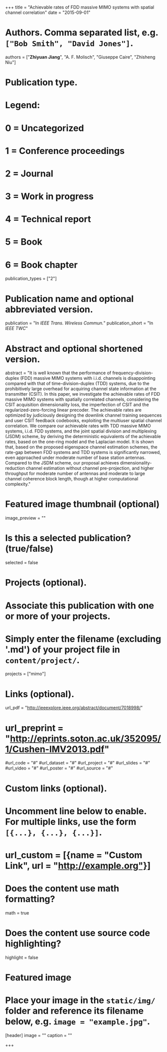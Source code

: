 +++
title = "Achievable rates of FDD massive MIMO systems with spatial channel correlation"
date = "2015-09-01"

# Authors. Comma separated list, e.g. `["Bob Smith", "David Jones"]`.
authors = ["**Zhiyuan Jiang**", "A. F. Molisch", "Giuseppe Caire", "Zhisheng Niu"]

# Publication type.
# Legend:
# 0 = Uncategorized
# 1 = Conference proceedings
# 2 = Journal
# 3 = Work in progress
# 4 = Technical report
# 5 = Book
# 6 = Book chapter
publication_types = ["2"]

# Publication name and optional abbreviated version.
publication = "In *IEEE Trans. Wireless Commun.*"
publication_short = "In *IEEE TWC*"

# Abstract and optional shortened version.
abstract = "It is well known that the performance of frequency-division-duplex (FDD) massive MIMO systems with i.i.d. channels is disappointing compared with that of time-division-duplex (TDD) systems, due to the prohibitively large overhead for acquiring channel state information at the transmitter (CSIT). In this paper, we investigate the achievable rates of FDD massive MIMO systems with spatially correlated channels, considering the CSIT acquisition dimensionality loss, the imperfection of CSIT and the regularized-zero-forcing linear precoder. The achievable rates are optimized by judiciously designing the downlink channel training sequences and user CSIT feedback codebooks, exploiting the multiuser spatial channel correlation. We compare our achievable rates with TDD massive MIMO systems, i.i.d. FDD systems, and the joint spatial division and multiplexing (JSDM) scheme, by deriving the deterministic equivalents of the achievable rates, based on the one-ring model and the Laplacian model. It is shown that, based on the proposed eigenspace channel estimation schemes, the rate-gap between FDD systems and TDD systems is significantly narrowed, even approached under moderate number of base station antennas. Compared to the JSDM scheme, our proposal achieves dimensionality-reduction channel estimation without channel pre-projection, and higher throughput for moderate number of antennas and moderate to large channel coherence block length, though at higher computational complexity."

# Featured image thumbnail (optional)
image_preview = ""

# Is this a selected publication? (true/false)
selected = false

# Projects (optional).
#   Associate this publication with one or more of your projects.
#   Simply enter the filename (excluding '.md') of your project file in `content/project/`.
projects = ["mimo"]

# Links (optional).
url_pdf = "http://ieeexplore.ieee.org/abstract/document/7018998/"
# url_preprint = "http://eprints.soton.ac.uk/352095/1/Cushen-IMV2013.pdf"
#url_code = "#"
#url_dataset = "#"
#url_project = "#"
#url_slides = "#"
#url_video = "#"
#url_poster = "#"
#url_source = "#"

# Custom links (optional).
#   Uncomment line below to enable. For multiple links, use the form `[{...}, {...}, {...}]`.
# url_custom = [{name = "Custom Link", url = "http://example.org"}]

# Does the content use math formatting?
math = true

# Does the content use source code highlighting?
highlight = false

# Featured image
# Place your image in the `static/img/` folder and reference its filename below, e.g. `image = "example.jpg"`.
[header]
image = ""
caption = ""

+++

